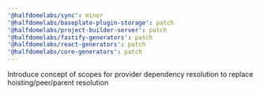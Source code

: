 ```yaml
---
'@halfdomelabs/sync': minor
'@halfdomelabs/baseplate-plugin-storage': patch
'@halfdomelabs/project-builder-server': patch
'@halfdomelabs/fastify-generators': patch
'@halfdomelabs/react-generators': patch
'@halfdomelabs/core-generators': patch
---
```


Introduce concept of scopes for provider dependency resolution to replace hoisting/peer/parent resolution
